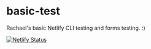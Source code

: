 # basic-test
Rachael's basic Netlify CLI testing and forms testing. :)

[![Netlify Status](https://api.netlify.com/api/v1/badges/2a428bfc-79cb-4e54-a7fb-985001a56b29/deploy-status)](https://app.netlify.com/sites/fluffypuppy/deploys)

